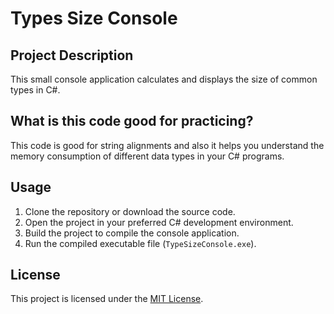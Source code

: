 # Types Size Console

## Project Description

This small console application calculates and displays the size of common types in C#.

## What is this code good for practicing?

This code is good for string alignments and also it helps you understand the memory consumption of different data types in your C# programs.

## Usage

1. Clone the repository or download the source code.
2. Open the project in your preferred C# development environment.
3. Build the project to compile the console application.
4. Run the compiled executable file (`TypeSizeConsole.exe`).

## License

This project is licensed under the [MIT License](LICENSE).
